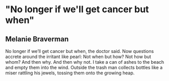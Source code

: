 # "No longer if we'll get cancer but when"
## Melanie Braverman
No longer if we’ll get cancer but when, the doctor said. Now questions accrete
around the irritant like pearl: Not when but how? Not how but whom? And then
why. And then why not. I take a can of ashes to the beach and empty them into
the wind. Outside the trash man collects bottles like a miser rattling his
jewels, tossing them onto the growing heap.